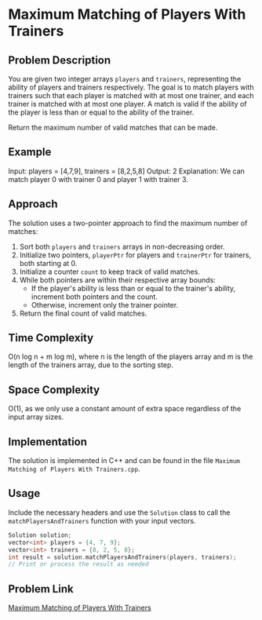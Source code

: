 
# Maximum Matching of Players With Trainers

## Problem Description

You are given two integer arrays `players` and `trainers`, representing the ability of players and trainers respectively. The goal is to match players with trainers such that each player is matched with at most one trainer, and each trainer is matched with at most one player. A match is valid if the ability of the player is less than or equal to the ability of the trainer.

Return the maximum number of valid matches that can be made.

## Example

Input: players = [4,7,9], trainers = [8,2,5,8]
Output: 2
Explanation: We can match player 0 with trainer 0 and player 1 with trainer 3.

## Approach

The solution uses a two-pointer approach to find the maximum number of matches:

1. Sort both `players` and `trainers` arrays in non-decreasing order.
2. Initialize two pointers, `playerPtr` for players and `trainerPtr` for trainers, both starting at 0.
3. Initialize a counter `count` to keep track of valid matches.
4. While both pointers are within their respective array bounds:
   - If the player's ability is less than or equal to the trainer's ability, increment both pointers and the count.
   - Otherwise, increment only the trainer pointer.
5. Return the final count of valid matches.

## Time Complexity

O(n log n + m log m), where n is the length of the players array and m is the length of the trainers array, due to the sorting step.

## Space Complexity

O(1), as we only use a constant amount of extra space regardless of the input array sizes.

## Implementation

The solution is implemented in C++ and can be found in the file `Maximum Matching of Players With Trainers.cpp`.

## Usage

Include the necessary headers and use the `Solution` class to call the `matchPlayersAndTrainers` function with your input vectors.

```cpp
Solution solution;
vector<int> players = {4, 7, 9};
vector<int> trainers = {8, 2, 5, 8};
int result = solution.matchPlayersAndTrainers(players, trainers);
// Print or process the result as needed
```


## Problem Link
[Maximum Matching of Players With Trainers](https://leetcode.com/problems/maximum-matching-of-players-with-trainers/description/?envType=problem-list-v2&envId=two-pointers)
